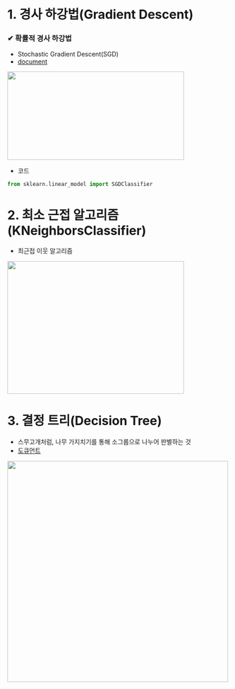 # **1. 경사 하강법(Gradient Descent)**
### **✔ 확률적 경사 하강법**
- Stochastic Gradient Descent(SGD)
- [document](https://scikit-learn.org/stable/modules/generated/sklearn.linear_model.SGDClassifier.html)

<img src = "https://machinelearningnotepad.files.wordpress.com/2018/04/yk1mk.png" width = 400, height = 200>

- 코드
```Python
from sklearn.linear_model import SGDClassifier
```

# **2. 최소 근접 알고리즘(KNeighborsClassifier)**
- 최근접 이웃 알고리즘

<img src = "https://res.cloudinary.com/dyd911kmh/image/upload/f_auto,q_auto:best/v1531424125/KNN_final_a1mrv9.png" width = 400 height = 300>

# **3. 결정 트리(Decision Tree)**
- 스무고개처럼, 나무 가지치기를 통해 소그룹으로 나누어 판별하는 것
- [도큐먼트](https://scikit-learn.org/stable/modules/generated/sklearn.tree.DecisionTreeClassifier.html?highlight=decision%20tree#sklearn.tree.DecisionTreeClassifier)

<img src = "https://miro.medium.com/v2/resize:fit:781/1*fGX0_gacojVa6-njlCrWZw.png" width = 500>













































